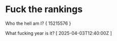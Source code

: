 # Fuck the rankings

Who the hell am I?
{ 15215576 }

What fucking year is it?
[ 2025-04-03T12:40:00Z ]
